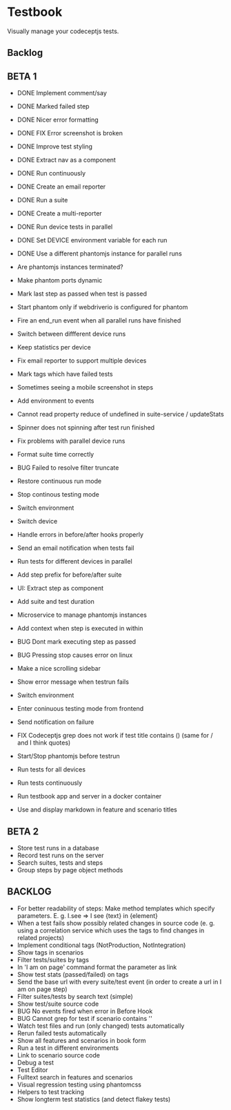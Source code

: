 Testbook
=========

Visually manage your codeceptjs tests.

## Backlog

## BETA 1

- DONE Implement comment/say
- DONE Marked failed step
- DONE Nicer error formatting
- DONE FIX Error screenshot is broken
- DONE Improve test styling
- DONE Extract nav as a component
- DONE Run continuously
- DONE Create an email reporter
- DONE Run a suite
- DONE Create a multi-reporter
- DONE Run device tests in parallel
- DONE Set DEVICE environment variable for each run
- DONE Use a different phantomjs instance for parallel runs
- Are phantomjs instances terminated?
- Make phantom ports dynamic
- Mark last step as passed when test is passed
- Start phantom only if webdriverio is configured for phantom
- Fire an end_run event when all parallel runs have finished
- Switch between diffferent device runs
- Keep statistics per device
- Fix email reporter to support multiple devices
- Mark tags which have failed tests
- Sometimes seeing a mobile screenshot in steps
- Add environment to events
- Cannot read property reduce of undefined in suite-service / updateStats
- Spinner does not spinning after test run finished
- Fix problems with parallel device runs
- Format suite time correctly
- BUG Failed to resolve filter truncate
- Restore continuous run mode
- Stop continous testing mode
- Switch environment
- Switch device
- Handle errors in before/after hooks properly
- Send an email notification when tests fail
- Run tests for different devices in parallel
- Add step prefix for before/after suite
- UI: Extract step as component
- Add suite and test duration
- Microservice to manage phantomjs instances
- Add context when step is executed in within
- BUG Dont mark executing step as passed
- BUG Pressing stop causes error on linux
- Make a nice scrolling sidebar
- Show error message when testrun fails
- Switch environment
- Enter coninuous testing mode from frontend
- Send notification on failure
- FIX Codeceptjs grep does not work if test title contains () (same for / and I think quotes)
- Start/Stop phantomjs before testrun
- Run tests for all devices
- Run tests continuously
- Run testbook app and server in a docker container

- Use and display markdown in feature and scenario titles

## BETA 2

- Store test runs in a database
- Record test runs on the server
- Search suites, tests and steps
- Group steps by page object methods

## BACKLOG
- For better readability of steps: Make method templates which specify parameters. E. g. I.see => I see {text} in {element}
- When a test fails show possibly related changes in source code (e. g. using a correlation service which uses the tags to find changes in related projects)
- Implement conditional tags (NotProduction, NotIntegration)
- Show tags in scenarios
- Filter tests/suites by tags
- In 'I am on page' command format the parameter as link
- Show test stats (passed/failed) on tags
- Send the base url with every suite/test event (in order to create a url in I am on page step)
- Filter suites/tests by search text (simple)
- Show test/suite source code
- BUG No events fired when error in Before Hook
- BUG Cannot grep for test if scenario contains ''
- Watch test files and run (only changed) tests automatically
- Rerun failed tests automatically
- Show all features and scenarios in book form
- Run a test in different environments
- Link to scenario source code
- Debug a test
- Test Editor
- Fulltext search in features and scenarios
- Visual regression testing using phantomcss
- Helpers to test tracking
- Show longterm test statistics (and detect flakey tests)

